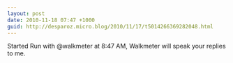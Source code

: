 ```yaml
---
layout: post
date: 2010-11-18 07:47 +1000
guid: http://desparoz.micro.blog/2010/11/17/t5014266369282048.html
---
```

Started Run with @walkmeter at 8:47 AM, Walkmeter will speak your replies to me.

